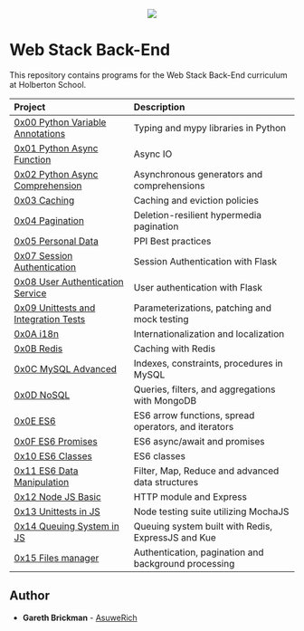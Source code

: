 <p align="center">
  <img src="http://www.holbertonschool.com/holberton-logo.png">
</p>

# Web Stack Back-End

This repository contains programs for the Web Stack Back-End curriculum at Holberton School.

| Project                                                                        | Description                                          |
| :----------------------------------------------------------------------------- | :--------------------------------------------------- |
| [0x00 Python Variable Annotations](./0x00-python_variable_annotations)         | Typing and mypy libraries in Python                  |
| [0x01 Python Async Function](./0x01-python_async_function)                     | Async IO                                             |
| [0x02 Python Async Comprehension](./0x02-python_async_comprehension)           | Asynchronous generators and comprehensions           |
| [0x03 Caching](./0x03-caching)                                                 | Caching and eviction policies                        |
| [0x04 Pagination](./0x04-pagination)                                           | Deletion-resilient hypermedia pagination             |
| [0x05 Personal Data](./0x05-personal_data)                                     | PPI Best practices                                   |
| [0x07 Session Authentication](./0x07-Session_authentication)                   | Session Authentication with Flask                    |
| [0x08 User Authentication Service](./0x08-user_authentication_service)         | User authentication with Flask                       |
| [0x09 Unittests and Integration Tests](./0x09-Unittests_and_integration_tests) | Parameterizations, patching and mock testing         |
| [0x0A i18n](./0x0A-i18n)                                                       | Internationalization and localization                |
| [0x0B Redis](./0x0B_redis_basic)                                               | Caching with Redis                                   |
| [0x0C MySQL Advanced](./0x0C-MySQL_Advanced)                                   | Indexes, constraints, procedures in MySQL            |
| [0x0D NoSQL](./0x0D-NoSQL)                                                     | Queries, filters, and aggregations with MongoDB      |
| [0x0E ES6](./0x0E-ES6_basic)                                                   | ES6 arrow functions, spread operators, and iterators |
| [0x0F ES6 Promises](./0x0F-ES6_promise)                                        | ES6 async/await and promises                         |
| [0x10 ES6 Classes](./0x10-ES6_classes)                                         | ES6 classes                                          |
| [0x11 ES6 Data Manipulation](./0x11-ES6_data_manipulation)                     | Filter, Map, Reduce and advanced data structures     |
| [0x12 Node JS Basic](./0x12-Node_JS_basic)                                     | HTTP module and Express                              |
| [0x13 Unittests in JS](./0x13-unittests_in_js)                                 | Node testing suite utilizing MochaJS                 |
| [0x14 Queuing System in JS](./0x14-queuing_system_in_js)                       | Queuing system built with Redis, ExpressJS and Kue   |
| [0x15 Files manager](https://github.com/garethbrickman/holbertonschool-files_manager)| Authentication, pagination and background processing |

## Author

- **Gareth Brickman** - [AsuweRich](https://github.com/AsuweRich)
